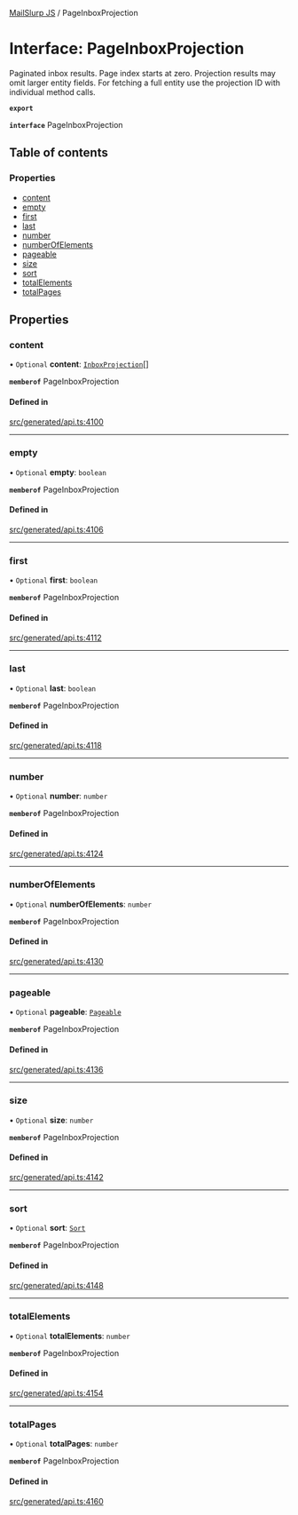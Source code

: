 [MailSlurp JS](../README.md) / PageInboxProjection

# Interface: PageInboxProjection

Paginated inbox results. Page index starts at zero. Projection results may omit larger entity fields. For fetching a full entity use the projection ID with individual method calls.

**`export`**

**`interface`** PageInboxProjection

## Table of contents

### Properties

- [content](PageInboxProjection.md#content)
- [empty](PageInboxProjection.md#empty)
- [first](PageInboxProjection.md#first)
- [last](PageInboxProjection.md#last)
- [number](PageInboxProjection.md#number)
- [numberOfElements](PageInboxProjection.md#numberofelements)
- [pageable](PageInboxProjection.md#pageable)
- [size](PageInboxProjection.md#size)
- [sort](PageInboxProjection.md#sort)
- [totalElements](PageInboxProjection.md#totalelements)
- [totalPages](PageInboxProjection.md#totalpages)

## Properties

### content

• `Optional` **content**: [`InboxProjection`](InboxProjection.md)[]

**`memberof`** PageInboxProjection

#### Defined in

[src/generated/api.ts:4100](https://github.com/mailslurp/mailslurp-client/blob/f0f645f/src/generated/api.ts#L4100)

___

### empty

• `Optional` **empty**: `boolean`

**`memberof`** PageInboxProjection

#### Defined in

[src/generated/api.ts:4106](https://github.com/mailslurp/mailslurp-client/blob/f0f645f/src/generated/api.ts#L4106)

___

### first

• `Optional` **first**: `boolean`

**`memberof`** PageInboxProjection

#### Defined in

[src/generated/api.ts:4112](https://github.com/mailslurp/mailslurp-client/blob/f0f645f/src/generated/api.ts#L4112)

___

### last

• `Optional` **last**: `boolean`

**`memberof`** PageInboxProjection

#### Defined in

[src/generated/api.ts:4118](https://github.com/mailslurp/mailslurp-client/blob/f0f645f/src/generated/api.ts#L4118)

___

### number

• `Optional` **number**: `number`

**`memberof`** PageInboxProjection

#### Defined in

[src/generated/api.ts:4124](https://github.com/mailslurp/mailslurp-client/blob/f0f645f/src/generated/api.ts#L4124)

___

### numberOfElements

• `Optional` **numberOfElements**: `number`

**`memberof`** PageInboxProjection

#### Defined in

[src/generated/api.ts:4130](https://github.com/mailslurp/mailslurp-client/blob/f0f645f/src/generated/api.ts#L4130)

___

### pageable

• `Optional` **pageable**: [`Pageable`](Pageable.md)

**`memberof`** PageInboxProjection

#### Defined in

[src/generated/api.ts:4136](https://github.com/mailslurp/mailslurp-client/blob/f0f645f/src/generated/api.ts#L4136)

___

### size

• `Optional` **size**: `number`

**`memberof`** PageInboxProjection

#### Defined in

[src/generated/api.ts:4142](https://github.com/mailslurp/mailslurp-client/blob/f0f645f/src/generated/api.ts#L4142)

___

### sort

• `Optional` **sort**: [`Sort`](Sort.md)

**`memberof`** PageInboxProjection

#### Defined in

[src/generated/api.ts:4148](https://github.com/mailslurp/mailslurp-client/blob/f0f645f/src/generated/api.ts#L4148)

___

### totalElements

• `Optional` **totalElements**: `number`

**`memberof`** PageInboxProjection

#### Defined in

[src/generated/api.ts:4154](https://github.com/mailslurp/mailslurp-client/blob/f0f645f/src/generated/api.ts#L4154)

___

### totalPages

• `Optional` **totalPages**: `number`

**`memberof`** PageInboxProjection

#### Defined in

[src/generated/api.ts:4160](https://github.com/mailslurp/mailslurp-client/blob/f0f645f/src/generated/api.ts#L4160)
